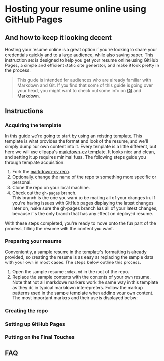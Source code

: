 # Hosting your resume online using GitHub Pages
## And how to keep it looking decent

Hosting your resume online is a great option if you're looking to share your
credentials quickly and to a large audience, while also saving paper. This
instruction set is designed to help you get your resume online using GitHub
Pages, a simple and efficient static site generator, and make it look pretty in
the process.

 > This guide is intended for audiences who are already familiar with Markdown
 > and Git. If you find that some of this guide is going over your head, you
 > might want to check out some info on [Git]() and [Markdown]().

## Instructions

### Acquiring the template

In this guide we're going to start by using an existing template. This template
is what provides the format and look of the resume, and we'll simply dump our
own content into it. Every template is a little different, but here we will use
elipapa's [markdown-cv](https://github.com/jglovier/resume-template) template.
It looks nice and clean, and setting it up requires minimal fuss. The following
steps guide you through template acquisition.

1. Fork the [markdown-cv repo](https://github.com/elipapa/markdown-cv).
2. Optionally, change the name of the repo to something more specific or
   personal.
3. Clone the repo on your local machine.
4. Check out the `gh-pages` branch.  
     This branch is the one you want to be making all of your changes in. If
     you're having issues with GitHub pages displaying the latest changes
     later on, make sure the gh-pages branch has all of your latest changes,
     because it's the only branch that has any effect on deployed resume.

With these steps completed, you're ready to move onto the fun part of the
process, filling the resume with the content you want.

### Preparing your resume

Conveniently, a sample resume in the template's formatting is already provided,
so creating the resume is as easy as replacing the sample data with your own in
most cases. The steps below outline this process.

1. Open the sample resume `index.md` in the root of the repo.
2. Replace the sample contents with the contents of your own resume.  
     Note that not all markdown markers work the same way in this template as
     they do in typical markdown interepreters. Follow the markup patterns used
     in the sample template when adding your own content. The most important
     markers and their use is displayed below:

### Creating the repo

### Setting up GitHub Pages

### Putting on the Final Touches

## FAQ
